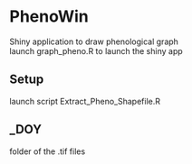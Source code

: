 # PhenoWin
Shiny application to draw phenological graph <br>
launch graph_pheno.R to launch the shiny app

## Setup
launch script Extract_Pheno_Shapefile.R

## _DOY
folder of the .tif files
